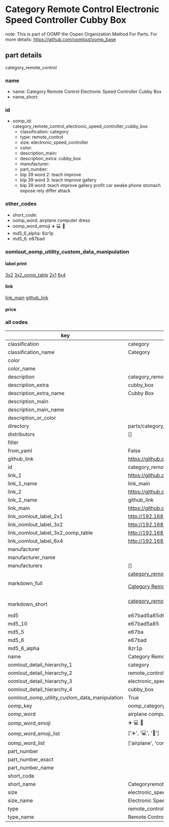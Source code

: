 # Category Remote Control Electronic Speed Controller Cubby Box  

note: This is part of OOMP the Oopen Organization Method For Parts. For more details: https://github.com/oomlout/oomp_base

##  part details



category_remote_control

### name
* name: Category Remote Control Electronic Speed Controller Cubby Box
* name_short: 
### id
* oomp_id: category_remote_control_electronic_speed_controller_cubby_box
  * classification: category
  * type: remote_control
  * size: electronic_speed_controller
  * color: 
  * description_main: 
  * description_extra: cubby_box
  * manufacturer: 
  * part_number: 
  * bip 39 word 2: teach improve
  * bip 39 word 3: teach improve gallery
  * bip 39 word: teach improve gallery profit car awake phone stomach expose rely differ attack

### other_codes
* short_code: 
* oomp_word: airplane computer dress
* oomp_word_emoji :airplane: :computer: :dress:
* md5_6_alpha: 8zr1p
* md5_6: e67bad






### oomlout_oomp_utility_custom_data_manipulation
#### label print
[3x2](http://192.168.1.245:1112/?label=oomp%208zr1p)
[3x2_oomp_table](http://192.168.1.107:1112/?label=oomp%208zr1p)
[2x1](http://192.168.1.242:1112/?label=oomp%208zr1p)
[6x4](http://192.168.1.55:1112/?label=oomp%208zr1p)    

#### link

[link_main](https://github.com/oomlout/oomlout_oomp_current_version_messy/tree/main/parts/category_remote_control_electronic_speed_controller_cubby_box) [github_link](https://github.com/oomlout/oomlout_oomp_part_src/tree/main/parts/category_remote_control_electronic_speed_controller_cubby_box)                             

#### price







### all codes 
| key | value |  
| --- | --- |  
| classification | category |  
| classification_name | Category |  
| color |  |  
| color_name |  |  
| description | category_remote_control |  
| description_extra | cubby_box |  
| description_extra_name | Cubby Box |  
| description_main |  |  
| description_main_name |  |  
| description_or_color |   |  
| directory | parts/category_remote_control_electronic_speed_controller_cubby_box |  
| distributors | [] |  
| filter |  |  
| from_yaml | False |  
| github_link | https://github.com/oomlout/oomlout_oomp_part_src/tree/main/parts/category_remote_control_electronic_speed_controller_cubby_box |  
| id | category_remote_control_electronic_speed_controller_cubby_box |  
| link_1 | https://github.com/oomlout/oomlout_oomp_current_version_messy/tree/main/parts/category_remote_control_electronic_speed_controller_cubby_box |  
| link_1_name | link_main |  
| link_2 | https://github.com/oomlout/oomlout_oomp_part_src/tree/main/parts/category_remote_control_electronic_speed_controller_cubby_box |  
| link_2_name | github_link |  
| link_main | https://github.com/oomlout/oomlout_oomp_current_version_messy/tree/main/parts/category_remote_control_electronic_speed_controller_cubby_box |  
| link_oomlout_label_2x1 | http://192.168.1.242:1112/?label=oomp%208zr1p |  
| link_oomlout_label_3x2 | http://192.168.1.245:1112/?label=oomp%208zr1p |  
| link_oomlout_label_3x2_oomp_table | http://192.168.1.107:1112/?label=oomp%208zr1p |  
| link_oomlout_label_6x4 | http://192.168.1.55:1112/?label=oomp%208zr1p |  
| manufacturer |  |  
| manufacturer_name |  |  
| manufacturers | [] |  
| markdown_full | [category_remote_control_electronic_speed_controller_cubby_box](https://github.com/oomlout/oomlout_oomp_current_version_messy/tree/main/parts/category_remote_control_electronic_speed_controller_cubby_box)<br>[](https://github.com/oomlout/oomlout_oomp_current_version_messy/tree/main/parts/category_remote_control_electronic_speed_controller_cubby_box)<br>[Category Remote Control Electronic Speed Controller Cubby Box](https://github.com/oomlout/oomlout_oomp_current_version_messy/tree/main/parts/category_remote_control_electronic_speed_controller_cubby_box)<br><br> |  
| markdown_short | [category_remote_control_electronic_speed_controller_cubby_box](https://github.com/oomlout/oomlout_oomp_current_version_messy/tree/main/parts/category_remote_control_electronic_speed_controller_cubby_box)<br><br> |  
| md5 | e67bad5a85d6347040912abcbe1c86f4 |  
| md5_10 | e67bad5a85 |  
| md5_5 | e67ba |  
| md5_6 | e67bad |  
| md5_6_alpha | 8zr1p |  
| name | Category Remote Control Electronic Speed Controller Cubby Box |  
| oomlout_detail_hierarchy_1 | category |  
| oomlout_detail_hierarchy_2 | remote_control |  
| oomlout_detail_hierarchy_3 | electronic_speed_controller |  
| oomlout_detail_hierarchy_4 | cubby_box |  
| oomlout_oomp_utility_custom_data_manipulation | True |  
| oomp_key | oomp_category_remote_control_electronic_speed_controller_cubby_box |  
| oomp_word | airplane computer dress |  
| oomp_word_emoji | :airplane: :computer: :dress: |  
| oomp_word_emoji_list | [':airplane:', ':computer:', ':dress:'] |  
| oomp_word_list | ['airplane', 'computer', 'dress'] |  
| part_number |  |  
| part_number_exact |  |  
| part_number_name |  |  
| short_code |  |  
| short_name | Categoryremotecontrol |  
| size | electronic_speed_controller |  
| size_name | Electronic Speed Controller |  
| type | remote_control |  
| type_name | Remote Control |  
